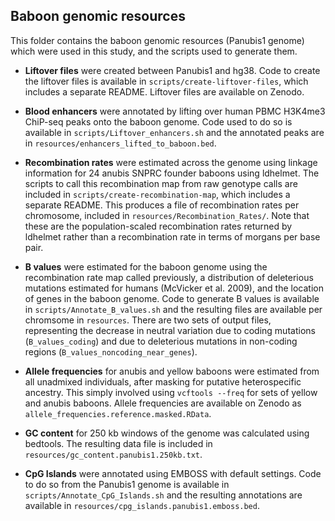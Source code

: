 ## Baboon genomic resources

This folder contains the baboon genomic resources (Panubis1 genome) which were used in this study, and the scripts used to generate them. 

* **Liftover files** were created between Panubis1 and hg38. Code to create the liftover files is available in `scripts/create-liftover-files`, which includes a separate README. Liftover files are available on Zenodo. 

* **Blood enhancers** were annotated by lifting over human PBMC H3K4me3 ChiP-seq peaks onto the baboon genome. Code used to do so is available in `scripts/Liftover_enhancers.sh` and the annotated peaks are in `resources/enhancers_lifted_to_baboon.bed`.

* **Recombination rates** were estimated across the genome using linkage information for 24 anubis SNPRC founder baboons using ldhelmet. The scripts to call this recombination map from raw genotype calls are included in `scripts/create-recombination-map`, which includes a separate README. This produces a file of recombination rates per chromosome, included in `resources/Recombination_Rates/`. Note that these are the population-scaled recombination rates returned by ldhelmet rather than a recombination rate in terms of morgans per base pair. 

* **B values** were estimated for the baboon genome using the recombination rate map called previously, a distribution of deleterious mutations estimated for humans (McVicker et al. 2009), and the location of genes in the baboon genome. Code to generate B values is available in `scripts/Annotate_B_values.sh` and the resulting files are available per chromsome in `resources`. There are two sets of output files, representing the decrease in neutral variation due to coding mutations (`B_values_coding`) and due to deleterious mutations in non-coding regions (`B_values_noncoding_near_genes`). 

* **Allele frequencies** for anubis and yellow baboons were estimated from all unadmixed individuals, after masking for putative heterospecific ancestry. This simply involved using `vcftools --freq` for sets of yellow and anubis baboons. Allele frequencies are available on Zenodo as `allele_frequencies.reference.masked.RData`. 

* **GC content** for 250 kb windows of the genome was calculated using bedtools. The resulting data file is included in `resources/gc_content.panubis1.250kb.txt`. 

* **CpG Islands** were annotated using EMBOSS with default settings. Code to do so from the Panubis1 genome is available in `scripts/Annotate_CpG_Islands.sh` and the resulting annotations are available in `resources/cpg_islands.panubis1.emboss.bed`. 